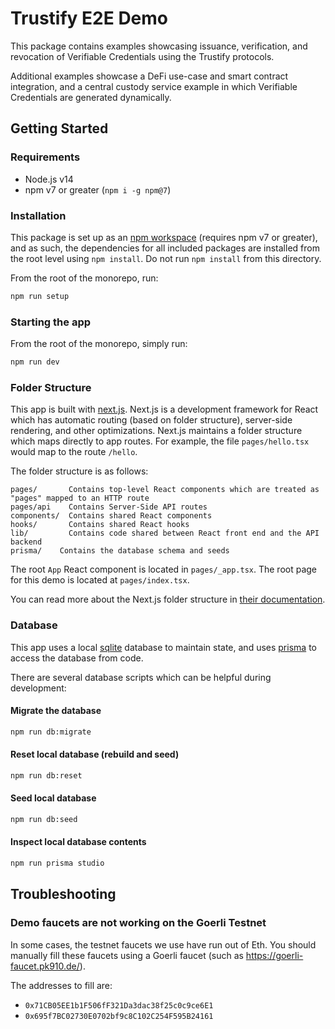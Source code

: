 # Trustify E2E Demo

This package contains examples showcasing issuance, verification, and revocation of Verifiable Credentials using the Trustify protocols.

Additional examples showcase a DeFi use-case and smart contract integration, and a central custody service example in which Verifiable Credentials are generated dynamically.

## Getting Started

### Requirements

- Node.js v14
- npm v7 or greater (`npm i -g npm@7`)

### Installation

This package is set up as an [npm workspace](https://docs.npmjs.com/cli/v7/using-npm/workspaces) (requires npm v7 or greater), and as such, the dependencies for all included packages are installed from the root level using `npm install`. Do not run `npm install` from this directory.

From the root of the monorepo, run:

```sh
npm run setup
```

### Starting the app

From the root of the monorepo, simply run:

```sh
npm run dev
```

### Folder Structure

This app is built with [next.js](https://nextjs.org/). Next.js is a development framework for React which has automatic routing (based on folder structure), server-side rendering, and other optimizations. Next.js maintains a folder structure which maps directly to app routes. For example, the file `pages/hello.tsx` would map to the route `/hello`.

The folder structure is as follows:

```
pages/       Contains top-level React components which are treated as "pages" mapped to an HTTP route
pages/api    Contains Server-Side API routes
components/  Contains shared React components
hooks/       Contains shared React hooks
lib/         Contains code shared between React front end and the API backend
prisma/    Contains the database schema and seeds
```

The root `App` React component is located in `pages/_app.tsx`. The root page for this demo is located at `pages/index.tsx`.

You can read more about the Next.js folder structure in [their documentation](https://nextjs.org/docs/basic-features/pages).

### Database

This app uses a local [sqlite](https://sqlite.org/_) database to maintain state, and uses [prisma](https://prisma.io) to access the database from code.

There are several database scripts which can be helpful during development:

#### Migrate the database

```sh
npm run db:migrate
```

#### Reset local database (rebuild and seed)

```sh
npm run db:reset
```

#### Seed local database

```sh
npm run db:seed
```

#### Inspect local database contents

```sh
npm run prisma studio
```

## Troubleshooting

### Demo faucets are not working on the Goerli Testnet

In some cases, the testnet faucets we use have run out of Eth. You should manually fill these faucets
using a Goerli faucet (such as <https://goerli-faucet.pk910.de/>).

The addresses to fill are:

- `0x71CB05EE1b1F506fF321Da3dac38f25c0c9ce6E1`
- `0x695f7BC02730E0702bf9c8C102C254F595B24161`
